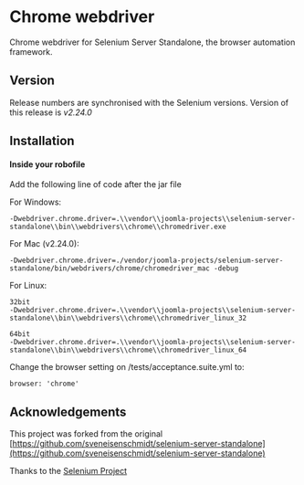 # Chrome webdriver

Chrome webdriver for Selenium Server Standalone, the browser automation framework.

## Version
Release numbers are synchronised with the Selenium versions.
Version of this release is *v2.24.0*

## Installation

#### Inside your robofile

Add the following line of code after the jar file

For Windows:
```
-Dwebdriver.chrome.driver=.\\vendor\\joomla-projects\\selenium-server-standalone\\bin\\webdrivers\\chrome\\chromedriver.exe
```

For Mac (v2.24.0):
```
-Dwebdriver.chrome.driver=./vendor/joomla-projects/selenium-server-standalone/bin/webdrivers/chrome/chromedriver_mac -debug
```

For Linux:
```
32bit
-Dwebdriver.chrome.driver=.\\vendor\\joomla-projects\\selenium-server-standalone\\bin\\webdrivers\\chrome\\chromedriver_linux_32
```
```
64bit
-Dwebdriver.chrome.driver=.\\vendor\\joomla-projects\\selenium-server-standalone\\bin\\webdrivers\\chrome\\chromedriver_linux_64
```

Change the browser setting on /tests/acceptance.suite.yml to:
```
browser: 'chrome'
```

## Acknowledgements
This project was forked from the original [https://github.com/sveneisenschmidt/selenium-server-standalone](https://github.com/sveneisenschmidt/selenium-server-standalone)

Thanks to the [Selenium Project](http://docs.seleniumhq.org/)
